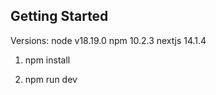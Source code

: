 ## Getting Started

Versions:
node v18.19.0
npm 10.2.3
nextjs 14.1.4

1. npm install

2. npm run dev